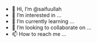 - 👋 Hi, I’m @saifuullah
- 👀 I’m interested in ...
- 🌱 I’m currently learning ...
- 💞️ I’m looking to collaborate on ...
- 📫 How to reach me ...

<!---
saifuullah/saifuullah is a ✨ special ✨ repository because its `README.md` (this file) appears on your GitHub profile.
You can click the Preview link to take a look at your changes.
--->
